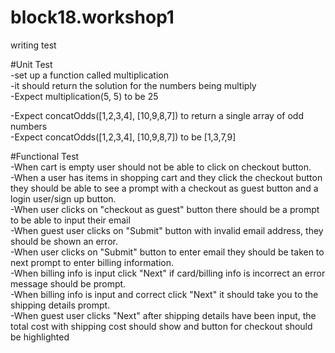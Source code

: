 # block18.workshop1
writing test

#Unit Test  
-set up a function called multiplication  
-it should return the solution for the numbers being multiply  
-Expect multiplication(5, 5) to be 25  

-Expect concatOdds([1,2,3,4], [10,9,8,7]) to return a single array of odd numbers  
-Expect concatOdds([1,2,3,4], [10,9,8,7]) to be [1,3,7,9]

#Functional Test  
-When cart is empty user should not be able to click on checkout button.  
-When a user has items in shopping cart and they click the checkout button they should be able to see a prompt with a checkout as guest button and a login user/sign up button.    
-When user clicks on "checkout as guest" button there should be a prompt to be able to input their email  
-When guest user clicks on "Submit" button with invalid email address, they should be shown an error.  
-When user clicks on "Submit" button to enter email they should be taken to next prompt to enter billing information.  
-When billing info is input click "Next" if card/billing info is incorrect an error message should be prompt.  
-When billing info is input and correct click "Next" it should take you to the shipping details prompt.  
-When guest user clicks "Next" after shipping details have been input, the total cost with shipping cost should show and button for checkout should be highlighted  
